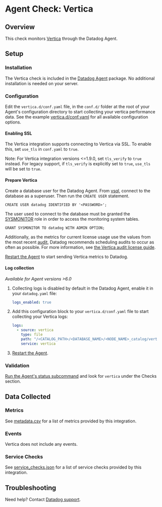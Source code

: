 # Agent Check: Vertica

## Overview

This check monitors [Vertica][1] through the Datadog Agent.

## Setup

### Installation

The Vertica check is included in the [Datadog Agent][2] package. No additional installation is needed on your server.

### Configuration

Edit the `vertica.d/conf.yaml` file, in the `conf.d/` folder at the root of your Agent's configuration directory to start collecting your vertica performance data. See the example [vertica.d/conf.yaml][6] for all available configuration options.

#### Enabling SSL

The Vertica integration supports connecting to Vertica via SSL. To enable this, set `use_tls` in `conf.yaml` to `true`. 

Note: For Vertica integration versions <=1.9.0, set `tls_verify` to `true` instead. For legacy support, if `tls_verify` is explicitly set to `true`, `use_tls` will be set to `true`.

#### Prepare Vertica

Create a database user for the Datadog Agent. From [vsql][11], connect to the database as a superuser. Then run the `CREATE USER` statement.

```text
CREATE USER datadog IDENTIFIED BY '<PASSWORD>';
```

The user used to connect to the database must be granted the [SYSMONITOR][3] role in order to access the monitoring system tables.

```text
GRANT SYSMONITOR TO datadog WITH ADMIN OPTION;
```

Additionally, as the metrics for current license usage use the values from the most recent [audit][4], Datadog recommends scheduling audits to occur as often as possible. For more information, see [the Vertica audit license guide][5].

[Restart the Agent][7] to start sending Vertica metrics to Datadog.

#### Log collection

<!-- partial
{{< site-region region="us3" >}}
**Log collection is not supported for the Datadog {{< region-param key="dd_site_name" >}} site**.
{{< /site-region >}}
partial -->

_Available for Agent versions >6.0_

1. Collecting logs is disabled by default in the Datadog Agent, enable it in your `datadog.yaml` file:

    ```yaml
    logs_enabled: true
    ```

2. Add this configuration block to your `vertica.d/conf.yaml` file to start collecting your Vertica logs:

    ```yaml
    logs:
      - source: vertica
        type: file
        path: "/<CATALOG_PATH>/<DATABASE_NAME>/<NODE_NAME>_catalog/vertica.log"
        service: vertica
    ```

3. [Restart the Agent][7].

### Validation

[Run the Agent's status subcommand][8] and look for `vertica` under the Checks section.

## Data Collected

### Metrics

See [metadata.csv][9] for a list of metrics provided by this integration.

### Events

Vertica does not include any events.

### Service Checks

See [service_checks.json][12] for a list of service checks provided by this integration.

## Troubleshooting

Need help? Contact [Datadog support][10].


[1]: https://www.vertica.com
[2]: https://docs.datadoghq.com/agent/
[3]: https://www.vertica.com/docs/9.2.x/HTML/Content/Authoring/AdministratorsGuide/DBUsersAndPrivileges/Roles/SYSMONITORROLE.htm
[4]: https://www.vertica.com/docs/9.2.x/HTML/Content/Authoring/SQLReferenceManual/Functions/VerticaFunctions/LicenseManagement/AUDIT_LICENSE_SIZE.htm
[5]: https://www.vertica.com/docs/9.2.x/HTML/Content/Authoring/AdministratorsGuide/Licensing/MonitoringDatabaseSizeForLicenseCompliance.htm
[6]: https://github.com/DataDog/integrations-core/blob/master/vertica/datadog_checks/vertica/data/conf.yaml.example
[7]: https://docs.datadoghq.com/agent/guide/agent-commands/?#start-stop-and-restart-the-agent
[8]: https://docs.datadoghq.com/agent/guide/agent-commands/?#agent-status-and-information
[9]: https://github.com/DataDog/integrations-core/blob/master/vertica/metadata.csv
[10]: https://docs.datadoghq.com/help/
[11]: https://www.vertica.com/docs/9.2.x/HTML/Content/Authoring/Glossary/vsql.htm
[12]: https://github.com/DataDog/integrations-core/blob/master/vertica/assets/service_checks.json
